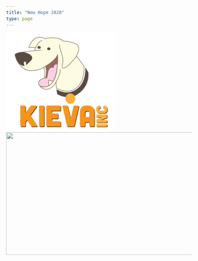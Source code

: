```yaml
---
title: "New Hope 2020"
type: page
---
```


<a href=https://kieva.com/ target="_blank"><img alt="Kieva Inc.'s logo. A light tan dog with the text 'Kieva Inc.' in orange underneath." src=/img/kieva_badge_merged-300x266.png></a>
<img src="/static/img/2020-robot-side-view.png" width="700" height="333">

